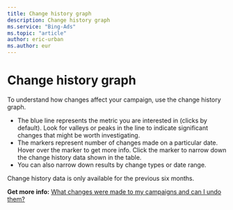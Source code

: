 ```yaml
---
title: Change history graph
description: Change history graph
ms.service: "Bing-Ads"
ms.topic: "article"
author: eric-urban
ms.author: eur
---
```


# Change history graph

To understand how changes affect your campaign, use the change history graph.
- The blue line represents the metric you are interested in (clicks by default). Look for valleys or peaks          in the line to indicate significant changes that might be worth investigating.
- The markers represent number of changes made on a particular date.          Hover over the marker to get more info. Click the marker to narrow down the change history data shown in the table.
- You can also narrow down results by change types or date range.

Change history data is only available for the previous six months.

**Get more info:**     [What changes were made to my campaigns and can I undo them?](../hlp_BA_CONC_ChangeHistoryGraph.md)



